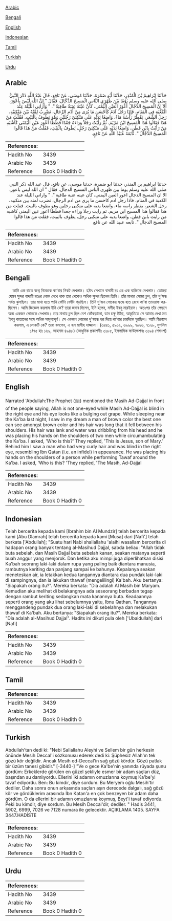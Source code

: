 [Arabic](#arabic)

[Bengali](#bengali)

[English](#english)

[Indonesian](#indonesian)

[Tamil](#tamil)

[Turkish](#turkish)

[Urdu](#urdu)

## Arabic


<div dir="rtl" lang="ar" style={{fontSize:'larger',backgroundColor:'#f8f9fa',padding:20}}>
حَدَّثَنَا إِبْرَاهِيمُ بْنُ الْمُنْذِرِ، حَدَّثَنَا أَبُو ضَمْرَةَ، حَدَّثَنَا مُوسَى، عَنْ نَافِعٍ، قَالَ عَبْدُ اللَّهِ ذَكَرَ النَّبِيُّ صلى الله عليه وسلم يَوْمًا بَيْنَ ظَهْرَىِ النَّاسِ الْمَسِيحَ الدَّجَّالَ، فَقَالَ ‏"‏ إِنَّ اللَّهَ لَيْسَ بِأَعْوَرَ، أَلاَ إِنَّ الْمَسِيحَ الدَّجَّالَ أَعْوَرُ الْعَيْنِ الْيُمْنَى، كَأَنَّ عَيْنَهُ عِنَبَةٌ طَافِيَةٌ ‏"‏‏.‏ ‏"‏ وَأَرَانِي اللَّيْلَةَ عِنْدَ الْكَعْبَةِ فِي الْمَنَامِ، فَإِذَا رَجُلٌ آدَمُ كَأَحْسَنِ مَا يُرَى مِنْ أُدْمِ الرِّجَالِ، تَضْرِبُ لِمَّتُهُ بَيْنَ مَنْكِبَيْهِ، رَجِلُ الشَّعَرِ، يَقْطُرُ رَأْسُهُ مَاءً، وَاضِعًا يَدَيْهِ عَلَى مَنْكِبَىْ رَجُلَيْنِ وَهْوَ يَطُوفُ بِالْبَيْتِ‏.‏ فَقُلْتُ مَنْ هَذَا فَقَالُوا هَذَا الْمَسِيحُ ابْنُ مَرْيَمَ‏.‏ ثُمَّ رَأَيْتُ رَجُلاً وَرَاءَهُ جَعْدًا قَطَطًا أَعْوَرَ عَيْنِ الْيُمْنَى كَأَشْبَهِ مَنْ رَأَيْتُ بِابْنِ قَطَنٍ، وَاضِعًا يَدَيْهِ عَلَى مَنْكِبَىْ رَجُلٍ، يَطُوفُ بِالْبَيْتِ، فَقُلْتُ مَنْ هَذَا قَالُوا الْمَسِيحُ الدَّجَّالُ ‏"‏‏.‏ تَابَعَهُ عُبَيْدُ اللَّهِ عَنْ نَافِعٍ‏.‏
</div>
<div style={{backgroundColor:'#f8f9fa',padding:20, marginBottom: 10}}><table> <thead> <tr> <th>References:</th> <th></th> </tr> </thead> <tbody><tr><td>Hadith No</td><td>3439</td></tr><tr><td>Arabic No</td><td>3439</td></tr><tr><td>Reference</td><td>Book 0 Hadith 0</td></tr></tbody></table></div>


<div dir="rtl" lang="ar" style={{fontSize:'larger',backgroundColor:'#f8f9fa',padding:20}}>
حدثنا ابراهيم بن المنذر، حدثنا ابو ضمرة، حدثنا موسى، عن نافع، قال عبد الله ذكر النبي صلى الله عليه وسلم يوما بين ظهرى الناس المسيح الدجال، فقال " ان الله ليس باعور، الا ان المسيح الدجال اعور العين اليمنى، كان عينه عنبة طافية ". " واراني الليلة عند الكعبة في المنام، فاذا رجل ادم كاحسن ما يرى من ادم الرجال، تضرب لمته بين منكبيه، رجل الشعر، يقطر راسه ماء، واضعا يديه على منكبى رجلين وهو يطوف بالبيت. فقلت من هذا فقالوا هذا المسيح ابن مريم. ثم رايت رجلا وراءه جعدا قططا اعور عين اليمنى كاشبه من رايت بابن قطن، واضعا يديه على منكبى رجل، يطوف بالبيت، فقلت من هذا قالوا المسيح الدجال ". تابعه عبيد الله عن نافع
</div>
<div style={{backgroundColor:'#f8f9fa',padding:20, marginBottom: 10}}><table> <thead> <tr> <th>References:</th> <th></th> </tr> </thead> <tbody><tr><td>Hadith No</td><td>3439</td></tr><tr><td>Arabic No</td><td>3439</td></tr><tr><td>Reference</td><td>Book 0 Hadith 0</td></tr></tbody></table></div>

## Bengali


<div dir="rtl" lang="bn" style={{fontSize:'larger',backgroundColor:'#f8f9fa',padding:20}}>
আমি এক রাতে স্বপ্নে নিজেকে কা‘বার নিকট দেখলাম। হঠাৎ সেখানে বাদামী রং এর এক ব্যক্তিকে দেখলাম। তোমরা যেমন সুন্দর বাদামী রঙের লোক দেখে থাক তার থেকেও অধিক সুন্দর ছিলেন তিনি। তাঁর মাথার সোজা চুল, তাঁর দু’স্কন্ধ পর্যন্ত ঝুলছিল। তার মাথা হতে পানি ফোঁটা ফোঁটা পড়ছিল। তিনি দু’জন লোকের স্কন্ধে হাত রেখে কা‘বা তাওয়াফ করছিলেন। আমি জিজ্ঞেস করলাম ইনি কে? তারা জবাব দিলেন, ইনি হলেন, মসীহ ইবনু মারইয়াম। অতঃপর তাঁর পেছনে অন্য একজন লোককে দেখলাম। তার মাথায় চুল ছিল বেশ কোঁকড়ানো, ডান চক্ষু ট্যাঁরা, আকৃতিতে সে আমার দেখা মত ইবনু কাতানের সঙ্গে অধিক সাদৃশ্যপূর্ণ। সে একজন লোকের দু’স্কন্ধে ভর দিয়ে কা‘বার চারদিকে ঘুরছিল। আমি জিজ্ঞেস করলাম, এ লোকটি কে? তারা বললেন, এ হল মাসীহ দাজ্জাল। (৩৪৪১, ৫৯০২, ৬৯৯৯, ৭০২৬, ৭১২৮, মুসলিম ১/৭৫ হাঃ ১৬৯, আহমাদ ৪৯৪৮) (আধুনিক প্রকাশনীঃ ৩১৮৫, ইসলামিক ফাউন্ডেশনঃ ৩১৯৪ শেষাংশ)
</div>
<div style={{backgroundColor:'#f8f9fa',padding:20, marginBottom: 10}}><table> <thead> <tr> <th>References:</th> <th></th> </tr> </thead> <tbody><tr><td>Hadith No</td><td>3439</td></tr><tr><td>Arabic No</td><td>3439</td></tr><tr><td>Reference</td><td>Book 0 Hadith 0</td></tr></tbody></table></div>

## English


<div dir="ltr" lang="en" style={{fontSize:'larger',backgroundColor:'#f8f9fa',padding:20}}>
Narrated 'Abdullah:The Prophet (ﷺ) mentioned the Masih Ad-Dajjal in front of the people saying, Allah is not one-eyed while Masih Ad-Dajjal is blind in the right eye and his eye looks like a bulging out grape. While sleeping near the Ka'ba last night, I saw in my dream a man of brown color the best one can see amongst brown color and his hair was long that it fell between his shoulders. His hair was lank and water was dribbling from his head and he was placing his hands on the shoulders of two men while circumambulating the Ka'ba. I asked, 'Who is this?' They replied, 'This is Jesus, son of Mary.' Behind him I saw a man who had very curly hair and was blind in the right eye, resembling Ibn Qatan (i.e. an infidel) in appearance. He was placing his hands on the shoulders of a person while performing Tawaf around the Ka'ba. I asked, 'Who is this? 'They replied, 'The Masih, Ad-Dajjal
</div>
<div style={{backgroundColor:'#f8f9fa',padding:20, marginBottom: 10}}><table> <thead> <tr> <th>References:</th> <th></th> </tr> </thead> <tbody><tr><td>Hadith No</td><td>3439</td></tr><tr><td>Arabic No</td><td>3439</td></tr><tr><td>Reference</td><td>Book 0 Hadith 0</td></tr></tbody></table></div>

## Indonesian


<div dir="ltr" lang="id" style={{fontSize:'larger',backgroundColor:'#f8f9fa',padding:20}}>
Telah bercerita kepada kami [Ibrahim bin Al Mundzir] telah bercerita kepada kami [Abu Dlamrah] telah bercerita kepada kami [Musa] dari [Nafi'] telah berkata ['Abdullah]; "Suatu hari Nabi shallallahu 'alaihi wasallam bercerita di hadapan orang banyak tentang al-Masihud Dajjal, sabda beliau: "Allah tidak buta sebelah, dan Masih Dajjal buta sebelah kanan, seakan matanya seperti buah anggur yang menjorok. Dan ketika aku mimpi juga diperlihatkan disisi Ka'bah seorang laki-laki dalam rupa yang paling baik diantara manusia, rambutnya keriting dan panjang sampai ke bahunya. Kepalanya seakan meneteskan air, ia letakkan kedua tangannya diantara dua pundak laki-laki di sampingnya, dan ia lakukan thawaf (mengelilingi) Ka'bah. Aku bertanya: "Siapakah orang itu?". Mereka berkata: "Dia adalah Al Masih bin Maryam. Kemudian aku melihat di belakangnya ada seseorang berbadan tegap dengan rambut keriting sedangkan mata kanannya buta. Keadaannya seperti orang yang aku lihat sebelumnya yaitu, Ibnu Qathan. Tangannya menggandeng pundak dua orang laki-laki di sebelahnya dan melakukan thawaf di Ka'bah. Aku bertanya: "Siapakah orang itu?". Mereka berkata: "Dia adalah al-Masihud Dajjal". Hadits ini dikuti pula oleh ['Ubaidullah] dari [Nafi]
</div>
<div style={{backgroundColor:'#f8f9fa',padding:20, marginBottom: 10}}><table> <thead> <tr> <th>References:</th> <th></th> </tr> </thead> <tbody><tr><td>Hadith No</td><td>3439</td></tr><tr><td>Arabic No</td><td>3439</td></tr><tr><td>Reference</td><td>Book 0 Hadith 0</td></tr></tbody></table></div>

## Tamil


<div dir="ltr" lang="ta" style={{fontSize:'larger',backgroundColor:'#f8f9fa',padding:20}}>

</div>
<div style={{backgroundColor:'#f8f9fa',padding:20, marginBottom: 10}}><table> <thead> <tr> <th>References:</th> <th></th> </tr> </thead> <tbody><tr><td>Hadith No</td><td>3439</td></tr><tr><td>Arabic No</td><td>3439</td></tr><tr><td>Reference</td><td>Book 0 Hadith 0</td></tr></tbody></table></div>

## Turkish


<div dir="ltr" lang="tr" style={{fontSize:'larger',backgroundColor:'#f8f9fa',padding:20}}>
Abdullah'tan dedi ki: "Nebi Sallallahu Aleyhi ve Sellem bir gün herkesin önünde Mesih Deccal'i sözkonusu ederek dedi ki: Şüphesiz Allah'ın tek gözü kör değildir. Ancak Mesih ed-Deccal'in sağ gözü kördür. Gözü patlak bir üzüm tanesi gibidir." [-3440-] "Ve o gece Ka'be'nin yanında rüyada şunu gördüm: Erkeklerde görülen en güzel şekliyle esmer bir adam saçları düz, başından su damlıyordu. Ellerini iki adamın omuzlarına koymuş Ka'be'yi tavaf ediyordu. Ben: Bu kimdir, diye sordum. Bu Meryem oğlu Mesih'tir dediler. Daha sonra onun arkasında saçları aşırı derecede dalgalı, sağ gözü kör ve gördüklerim arasında İbn Katan'a en çok benzeyen bir adam daha gördüm. O da ellerini bir adamın omuzlarına koymuş, Beyt'i tavaf ediyordu. Peki bu kimdir, diye sordum. Bu Mesih Deccal'dir, dediler. " Hadis 3441, 5902, 6999, 7026 ve 7128 numara ile gelecektir. AÇIKLAMA 1405. SAYFA 3447.HADİSTE
</div>
<div style={{backgroundColor:'#f8f9fa',padding:20, marginBottom: 10}}><table> <thead> <tr> <th>References:</th> <th></th> </tr> </thead> <tbody><tr><td>Hadith No</td><td>3439</td></tr><tr><td>Arabic No</td><td>3439</td></tr><tr><td>Reference</td><td>Book 0 Hadith 0</td></tr></tbody></table></div>

## Urdu


<div dir="rtl" lang="ur" style={{fontSize:'larger',backgroundColor:'#f8f9fa',padding:20}}>

</div>
<div style={{backgroundColor:'#f8f9fa',padding:20, marginBottom: 10}}><table> <thead> <tr> <th>References:</th> <th></th> </tr> </thead> <tbody><tr><td>Hadith No</td><td>3439</td></tr><tr><td>Arabic No</td><td>3439</td></tr><tr><td>Reference</td><td>Book 0 Hadith 0</td></tr></tbody></table></div>